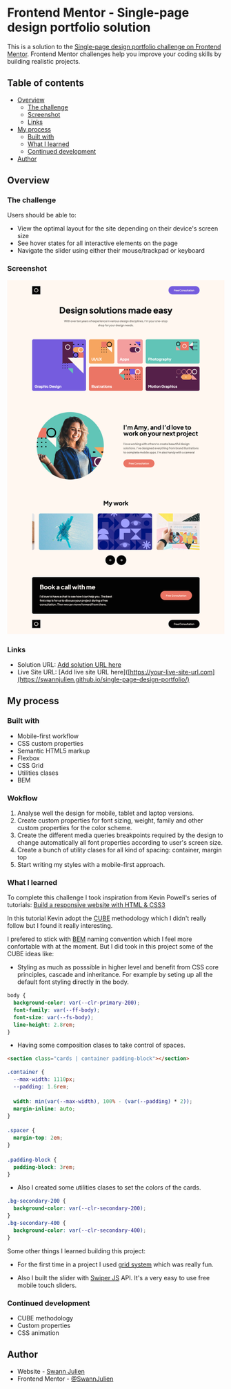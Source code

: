 # Frontend Mentor - Single-page design portfolio solution

This is a solution to the [Single-page design portfolio challenge on Frontend Mentor](https://www.frontendmentor.io/challenges/singlepage-design-portfolio-2MMhyhfKVo). Frontend Mentor challenges help you improve your coding skills by building realistic projects.

## Table of contents

- [Overview](#overview)
  - [The challenge](#the-challenge)
  - [Screenshot](#screenshot)
  - [Links](#links)
- [My process](#my-process)
  - [Built with](#built-with)
  - [What I learned](#what-i-learned)
  - [Continued development](#continued-development)
- [Author](#author)

## Overview

### The challenge

Users should be able to:

- View the optimal layout for the site depending on their device's screen size
- See hover states for all interactive elements on the page
- Navigate the slider using either their mouse/trackpad or keyboard

### Screenshot

![](./Screenshot%202022-08-04%20at%2013-09-50%20Frontend%20Mentor%20Single-page%20design%20portfolio.png)

### Links

- Solution URL: [Add solution URL here](https://your-solution-url.com)
- Live Site URL: [Add live site URL here]([https://your-live-site-url.com](https://swannjulien.github.io/single-page-design-portfolio/)

## My process

### Built with

- Mobile-first workflow
- CSS custom properties
- Semantic HTML5 markup
- Flexbox
- CSS Grid
- Utilities clases
- BEM

### Wokflow

1. Analyse well the design for mobile, tablet and laptop versions.
2. Create custom properties for font sizing, weight, family and other custom properties for the color scheme.
3. Create the different media queries breakpoints required by the design to change automatically all font properties according to user's screen size.
4. Create a bunch of utility clases for all kind of spacing: container, margin top
5. Start writing my styles with a mobile-first approach.

### What I learned

To complete this challenge I took inspiration from Kevin Powell's series of tutorials:
[Build a responsive website with HTML & CSS3](https://www.youtube.com/watch?v=h3bTwCqX4ns)

In this tutorial Kevin adopt the [CUBE](https://cube.fyi/) methodology which I didn't really follow but I found it really interesting.

I prefered to stick with [BEM](http://getbem.com/) naming convention which I feel more confortable with at the moment. But I did took in this project some of the CUBE ideas like:

- Styling as much as posssible in higher level and benefit from CSS core principles, cascade and inheritance. For example by seting up all the default font styling directly in the body.

```css
body {
  background-color: var(--clr-primary-200);
  font-family: var(--ff-body);
  font-size: var(--fs-body);
  line-height: 2.8rem;
}
```

- Having some composition clases to take control of spaces.

```html
<section class="cards | container padding-block"></section>
```

```css
.container {
  --max-width: 1110px;
  --padding: 1.6rem;

  width: min(var(--max-width), 100% - (var(--padding) * 2));
  margin-inline: auto;
}

.spacer {
  margin-top: 2em;
}

.padding-block {
  padding-block: 3rem;
}
```

- Also I created some utilities clases to set the colors of the cards.

```css
.bg-secondary-200 {
  background-color: var(--clr-secondary-200);
}
.bg-secondary-400 {
  background-color: var(--clr-secondary-400);
}
```

Some other things I learned building this project:

- For the first time in a project I used [grid system](https://css-tricks.com/snippets/css/complete-guide-grid/) which was really fun.

- Also I built the slider with [Swiper JS](https://swiperjs.com/) API. It's a very easy to use free mobile touch sliders.

### Continued development

- CUBE methodology
- Custom properties
- CSS animation

## Author

- Website - [Swann Julien ](https://swannjulien.github.io/swannjulien.com/)
- Frontend Mentor - [@SwannJulien](https://www.frontendmentor.io/profile/SwannJulien)
